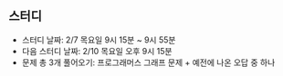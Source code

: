 ## 스터디
- 스터디 날짜: 2/7 목요일 9시 15분 ~ 9시 55분
- 다음 스터디 날짜: 2/10 목요일 오후 9시 15분
- 문제 총 3개 풀어오기: 프로그래머스 그래프 문제 + 예전에 나온 오답 중 하나 